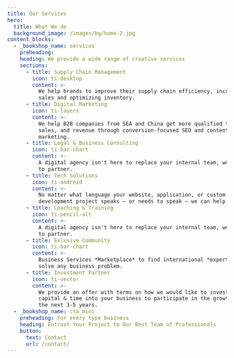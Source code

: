 ```yaml
---
title: Our Services
hero:
  title: What We do
  background_image: /images/bg/home-2.jpg
content_blocks:
  - _bookshop_name: services
    preheading:
    heading: We provide a wide range of creative services
    sections:
      - title: Supply Chain Management
        icon: ti-desktop
        content: >-
          We help brands to improve their supply chain efficiency, increasing
          sales and optimizing inventory.
      - title: Digital Marketing
        icon: ti-layers
        content: >-
          We help B2B companies from SEA and China get more qualified traffic,
          sales, and revenue through conversion-focused SEO and content
          marketing.
      - title: Legal & Business Consulting
        icon: ti-bar-chart
        content: >-
          A digital agency isn't here to replace your internal team, we're here
          to partner.
      - title: Tech Solutions
        icon: ti-android
        content: >-
          No matter what language your website, application, or custom
          development project speaks — or needs to speak — we can help.
      - title: Coaching & Training
        icon: ti-pencil-alt
        content: >-
          A digital agency isn't here to replace your internal team, we're here
          to partner.
      - title: Exlusive Community
        icon: ti-bar-chart
        content: >-
          Business Services *Marketplace* to find international *experts* to
          solve any business problem.
      - title: Investment Partner
        icon: ti-vector
        content: >-
          We provide an offer with terms on how we would like to invest our
          capital & time into your business to participate in the growth over
          the next 3-5 years.
  - _bookshop_name: cta_mini
    preheading: For every type business
    heading: Entrust Your Project to Our Best Team of Professionals
    button:
      text: Contact
      url: /contact/
---
```

